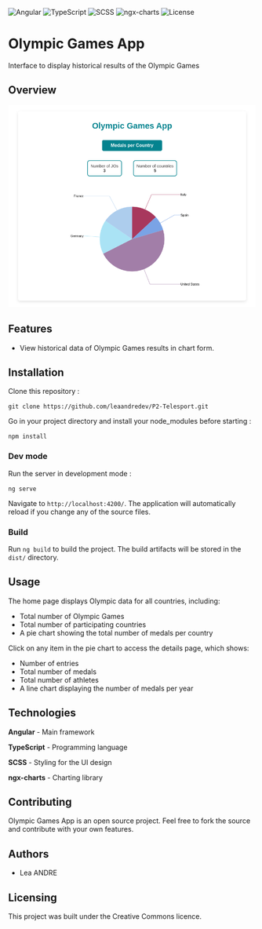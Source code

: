 ![Angular](https://img.shields.io/badge/Angular-DD0031?style=for-the-badge&logo=angular&logoColor=white)
![TypeScript](https://img.shields.io/badge/TypeScript-007ACC?style=for-the-badge&logo=typescript&logoColor=white)
![SCSS](https://img.shields.io/badge/SCSS-CC6699?style=for-the-badge&logo=sass&logoColor=white)
![ngx-charts](https://img.shields.io/badge/ngx--charts-00566E?style=for-the-badge&logo=chartdotjs&logoColor=white)
![License](https://img.shields.io/badge/License-CC-lightgrey?style=for-the-badge&logo=creativecommons&logoColor=white)

# Olympic Games App

Interface to display historical results of the Olympic Games

## Overview

![Project Screenshot](src/assets/images/olympic-games-app-preview.png)

## Features

- View historical data of Olympic Games results in chart form.

## Installation

Clone this repository :

```
git clone https://github.com/leaandredev/P2-Telesport.git
```

Go in your project directory and install your node_modules before starting :

```
npm install
```

### Dev mode

Run the server in development mode :

```
ng serve
```

Navigate to `http://localhost:4200/`. The application will automatically reload if you change any of the source files.

### Build

Run `ng build` to build the project. The build artifacts will be stored in the `dist/` directory.

## Usage

The home page displays Olympic data for all countries, including:

- Total number of Olympic Games
- Total number of participating countries
- A pie chart showing the total number of medals per country

Click on any item in the pie chart to access the details page, which shows:

- Number of entries
- Total number of medals
- Total number of athletes
- A line chart displaying the number of medals per year

## Technologies

**Angular** - Main framework

**TypeScript** - Programming language

**SCSS** - Styling for the UI design

**ngx-charts** - Charting library

## Contributing

Olympic Games App is an open source project. Feel free to fork the source and contribute with your own features.

## Authors

- Lea ANDRE

## Licensing

This project was built under the Creative Commons licence.

